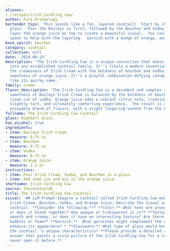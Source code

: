 ```yaml
---
aliases:
- /recipes/irish_curdling_cow/
author: Pure Drinkology
bartender_tips: 'This sounds like a fun, layered cocktail!  Start by chilling your
  glass.  Pour the Baileys in first, followed by the Bourbon and Vodka.  Then carefully
  layer the orange juice on top to create a beautiful visual.  You could use a bar
  spoon to help with the layering.  Garnish with a wedge of orange, and enjoy! '
base_spirit: bourbon
category: cocktail
collection: null
date: '2024-09-23'
description: 'The Irish Curdling Cow is a unique concoction that doesn''t fit neatly
  into any established cocktail family. It''s likely a modern invention, blending
  the creaminess of Irish Cream with the boldness of bourbon and vodka, and the citrusy
  sweetness of orange juice. It''s a playful combination defying categorization, much
  like its quirky name. '
family: creme
flavor_description: 'The Irish Curdling Cow is a decadent and complex cocktail. The
  sweetness of Baileys Irish Cream is balanced by the boldness of bourbon and the
  clean cut of vodka. Orange juice adds a vibrant citrus note, creating a creamy,
  slightly tart, and ultimately comforting experience.  The result is a smooth and
  enjoyable blend of flavors, with a slight lingering warmth from the bourbon. '
fullname: The Irish Curdling Cow Cocktail
glass: Highball glass
has_alcohol: true
ingredients:
- item: Baileys Irish Cream
  measure: 0.75 oz
- item: Bourbon
  measure: 0.75 oz
- item: Vodka
  measure: 0.75 oz
- item: Orange Juice
  measure: 2-3 oz
instructions:
- item: Pour Irish Cream, Vodka, and Bourbon in a glass.
- item: Add some ice and mix in the orange juice.
shortname: Irish Curdling Cow
source: thecocktaildb
title: The Irish Curdling Cow Cocktail
visual: '## LLM Prompt:Imagine a cocktail called Irish Curdling Cow made with Baileys
  Irish Cream, Bourbon, Vodka, and Orange Juice. Describe the visual aspects of this
  cocktail. **Consider the following:*** **Color:** What hues are present? Is it layered,
  or does it blend together? How opaque or transparent is it?* **Texture:** Is it
  smooth and creamy, or does it have an interesting texture? Are there any visible
  bubbles or foam?* **Garnish:**  What garnishes might complement the cocktail and
  enhance its appearance? * **Glassware:** What type of glass would best showcase
  the cocktail''s unique characteristics? **Please provide a detailed and descriptive
  answer that paints a vivid picture of the Irish Curdling Cow for a reader who has
  never seen it before.** '
---
```



